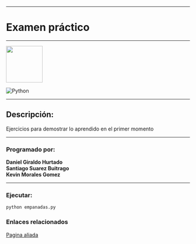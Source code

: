 ***
# Examen práctico   
***
<p>
  <img widht="100" height="100" src="https://user-images.githubusercontent.com/117608208/221367825-94644cb5-e681-4388-93be-1f48e28eacc5.png">
</p>
 
![Python](https://img.shields.io/badge/python-3670A0?style=for-the-badge&logo=python&logoColor=ffdd54)
***
## Descripción:
Ejercicios para demostrar lo aprendido en el primer momento
***
### Programado por: 
**Daniel Giraldo Hurtado**   
**Santiago Suarez Buitrago**   
**Kevin Morales Gomez**
***
### Ejecutar:
`python empanadas.py`

### Enlaces relacionados
[Pagina aliada](https://educaciondigital.cesde.edu.co/pluginfile.php/12003893/mod_resource/content/1/examen1%20nuevas.pdf?redirect=1)
